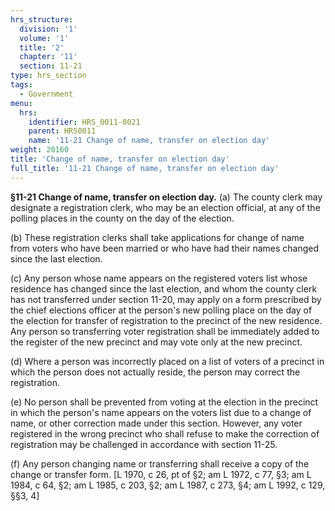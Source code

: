 ```yaml
---
hrs_structure:
  division: '1'
  volume: '1'
  title: '2'
  chapter: '11'
  section: 11-21
type: hrs_section
tags:
  - Government
menu:
  hrs:
    identifier: HRS_0011-0021
    parent: HRS0011
    name: '11-21 Change of name, transfer on election day'
weight: 20160
title: 'Change of name, transfer on election day'
full_title: '11-21 Change of name, transfer on election day'
---
```

**§11-21 Change of name, transfer on election day.** (a) The county clerk may designate a registration clerk, who may be an election official, at any of the polling places in the county on the day of the election.

(b) These registration clerks shall take applications for change of name from voters who have been married or who have had their names changed since the last election.

(c) Any person whose name appears on the registered voters list whose residence has changed since the last election, and whom the county clerk has not transferred under section 11-20, may apply on a form prescribed by the chief elections officer at the person's new polling place on the day of the election for transfer of registration to the precinct of the new residence. Any person so transferring voter registration shall be immediately added to the register of the new precinct and may vote only at the new precinct.

(d) Where a person was incorrectly placed on a list of voters of a precinct in which the person does not actually reside, the person may correct the registration.

(e) No person shall be prevented from voting at the election in the precinct in which the person's name appears on the voters list due to a change of name, or other correction made under this section. However, any voter registered in the wrong precinct who shall refuse to make the correction of registration may be challenged in accordance with section 11-25.

(f) Any person changing name or transferring shall receive a copy of the change or transfer form. [L 1970, c 26, pt of §2; am L 1972, c 77, §3; am L 1984, c 64, §2; am L 1985, c 203, §2; am L 1987, c 273, §4; am L 1992, c 129, §§3, 4]